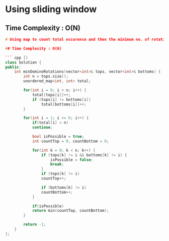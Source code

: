 # Using sliding window

## Time Complexity : O(N)

``` cpp []
# Using map to count total occurence and then the minimum no. of rotations required

## Time Complexity : O(N)

``` cpp []
class Solution {
public:
    int minDominoRotations(vector<int>& tops, vector<int>& bottoms) {
        int n = tops.size();
        unordered_map<int, int> total;

        for(int i = 0; i < n; i++) {
            total[tops[i]]++;
            if (tops[i] != bottoms[i])
                total[bottoms[i]]++;
        }

        for(int i = 1; i <= 6; i++) {
            if(total[i] < n) 
            continue;

            bool isPossible = true;
            int countTop = 0, countBottom = 0;

            for(int k = 0; k < n; k++) {
                if (tops[k] != i && bottoms[k] != i) {
                    isPossible = false;
                    break;
                }
                if (tops[k] != i) 
                countTop++;

                if (bottoms[k] != i) 
                countBottom++;
            }

            if(isPossible)
            return min(countTop, countBottom);
        }

        return -1;
    }
};
```

